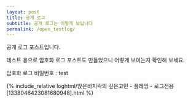 ```yaml
---
layout: post
title: 공개 로그
subtitle: 공개 로그는 이렇게 보입니다
permalink: /open_testlog/
---
```


공개 로그 포스트입니다.

테스트 용으로 암호화 로그 포스트도 만들었으니 어떻게 보이는지 확인해 보세요.

암호화 로그 비밀번호 : test

{% include_relative loghtml/앉은바지락의 깊은고민 - 플레잉 - 로그전용 [1338046423081680948].html %} 
